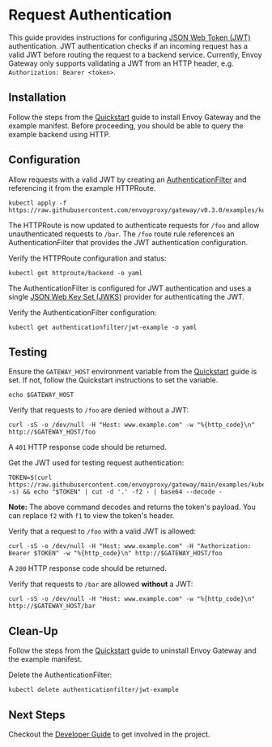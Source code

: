 # Request Authentication

This guide provides instructions for configuring [JSON Web Token (JWT)][jwt] authentication. JWT authentication checks
if an incoming request has a valid JWT before routing the request to a backend service. Currently, Envoy Gateway only
supports validating a JWT from an HTTP header, e.g. `Authorization: Bearer <token>`.

## Installation

Follow the steps from the [Quickstart](quickstart.md) guide to install Envoy Gateway and the example manifest.
Before proceeding, you should be able to query the example backend using HTTP.

## Configuration

Allow requests with a valid JWT by creating an [AuthenticationFilter][] and referencing it from the example HTTPRoute.

```shell
kubectl apply -f https://raw.githubusercontent.com/envoyproxy/gateway/v0.3.0/examples/kubernetes/authn/jwt.yaml
```

The HTTPRoute is now updated to authenticate requests for `/foo` and allow unauthenticated requests to `/bar`. The
`/foo` route rule references an AuthenticationFilter that provides the JWT authentication configuration.

Verify the HTTPRoute configuration and status:

```shell
kubectl get httproute/backend -o yaml
```

The AuthenticationFilter is configured for JWT authentication and uses a single [JSON Web Key Set (JWKS)][jwks]
provider for authenticating the JWT.

Verify the AuthenticationFilter configuration:

```shell
kubectl get authenticationfilter/jwt-example -o yaml
```

## Testing

Ensure the `GATEWAY_HOST` environment variable from the [Quickstart](quickstart.md) guide is set. If not, follow the
Quickstart instructions to set the variable.

```shell
echo $GATEWAY_HOST
```

Verify that requests to `/foo` are denied without a JWT:

```shell
curl -sS -o /dev/null -H "Host: www.example.com" -w "%{http_code}\n" http://$GATEWAY_HOST/foo
```

A `401` HTTP response code should be returned.

Get the JWT used for testing request authentication:

```shell
TOKEN=$(curl https://raw.githubusercontent.com/envoyproxy/gateway/main/examples/kubernetes/authn/test.jwt -s) && echo "$TOKEN" | cut -d '.' -f2 - | base64 --decode -
```

__Note:__ The above command decodes and returns the token's payload. You can replace `f2` with `f1` to view the token's
header.

Verify that a request to `/foo` with a valid JWT is allowed:

```shell
curl -sS -o /dev/null -H "Host: www.example.com" -H "Authorization: Bearer $TOKEN" -w "%{http_code}\n" http://$GATEWAY_HOST/foo
```

A `200` HTTP response code should be returned.

Verify that requests to `/bar` are allowed __without__ a JWT:

```shell
curl -sS -o /dev/null -H "Host: www.example.com" -w "%{http_code}\n" http://$GATEWAY_HOST/bar
```

## Clean-Up

Follow the steps from the [Quickstart](quickstart.md) guide to uninstall Envoy Gateway and the example manifest.

Delete the AuthenticationFilter:

```shell
kubectl delete authenticationfilter/jwt-example
```

## Next Steps

Checkout the [Developer Guide](../dev/README.md) to get involved in the project.

[jwt]: https://tools.ietf.org/html/rfc7519
[AuthenticationFilter]: https://gateway.envoyproxy.io/v0.3.0/api/extension_types.html#authenticationfilter
[jwks]: https://tools.ietf.org/html/rfc7517
